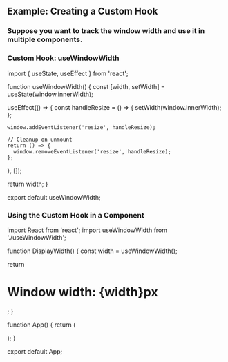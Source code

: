 ## Example: Creating a Custom Hook
### Suppose you want to track the window width and use it in multiple components.

### Custom Hook: useWindowWidth

import { useState, useEffect } from 'react';

function useWindowWidth() {
  const [width, setWidth] = useState(window.innerWidth);

  useEffect(() => {
    const handleResize = () => {
      setWidth(window.innerWidth);
    };

    window.addEventListener('resize', handleResize);

    // Cleanup on unmount
    return () => {
      window.removeEventListener('resize', handleResize);
    };
  }, []);

  return width;
}

export default useWindowWidth;

### Using the Custom Hook in a Component

import React from 'react';
import useWindowWidth from './useWindowWidth';

function DisplayWidth() {
  const width = useWindowWidth();

  return <h1>Window width: {width}px</h1>;
}

function App() {
  return (
    <div>
      <DisplayWidth />
    </div>
  );
}

export default App;
